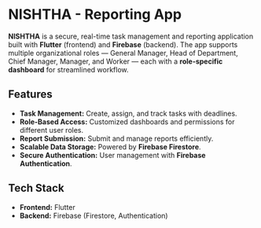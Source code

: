 # NISHTHA - Reporting App

**NISHTHA** is a secure, real-time task management and reporting application built with **Flutter** (frontend) and **Firebase** (backend). The app supports multiple organizational roles — General Manager, Head of Department, Chief Manager, Manager, and Worker — each with a **role-specific dashboard** for streamlined workflow.  

## Features

- **Task Management:** Create, assign, and track tasks with deadlines.  
- **Role-Based Access:** Customized dashboards and permissions for different user roles.  
- **Report Submission:** Submit and manage reports efficiently.  
- **Scalable Data Storage:** Powered by **Firebase Firestore**.  
- **Secure Authentication:** User management with **Firebase Authentication**.  

## Tech Stack

- **Frontend:** Flutter  
- **Backend:** Firebase (Firestore, Authentication)
